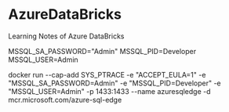 # AzureDataBricks
Learning Notes of Azure DataBricks 

MSSQL_SA_PASSWORD="Admin"
MSSQL_PID=Developer
MSSQL_USER=Admin



docker run --cap-add SYS_PTRACE -e "ACCEPT_EULA=1" -e "MSSQL_SA_PASSWORD=Admin" -e "MSSQL_PID=Developer" -e "MSSQL_USER=Admin" -p 1433:1433 --name azuresqledge -d mcr.microsoft.com/azure-sql-edge